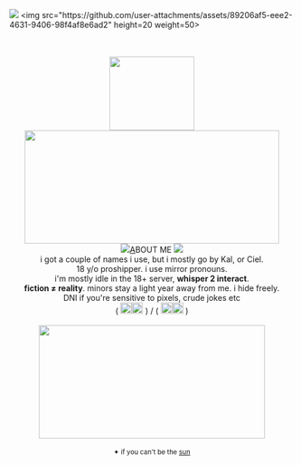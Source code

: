 
![](https://komarev.com/ghpvc/?username=sednoseterces&color=6321de&style=plastic&label=(っ'ヮ'c)++++&abbreviated=true) <img src="https://github.com/user-attachments/assets/89206af5-eee2-4631-9406-98f4af8e6ad2" height=20 weight=50>
<div align="center"> <br /> <br />
  <img src="https://github.com/user-attachments/assets/f5456a01-f99b-412c-a45b-74a62b58a46c" height=130 width=150> <br />
  <img src="https://github.com/user-attachments/assets/30cbfb8f-84c1-4915-81de-837e0f11d887" height=200 width=450> <br />
  <img src="https://github.com/user-attachments/assets/335c7d97-ee11-488a-97b2-641f6cfce260"
    
   [A](https://www.youtube.com/watch?v=UPJoZm49Ibk)BOUT ME <img src="https://github.com/user-attachments/assets/d5db946a-e85d-4926-b9fe-b082a9fda201"> <br />
  i got a couple of names i use, but i mostly go by Kal, or Ciel. <br />
18 y/o proshipper. i use mirror pronouns. <br />
  i'm mostly idle in the 18+ server, **whisper 2 interact**. <br />
  **fiction ≠ reality**. minors stay a light year away from me. i hide freely. <br />
  DNI if you're sensitive to pixels, crude jokes etc <br />
  ( <img src="https://github.com/user-attachments/assets/56d328c9-ee07-431b-8a78-dc36ace45fd1" width="20" height="20" /><img src="https://github.com/user-attachments/assets/65a8ce6c-54bb-4a9d-bd11-2505ee01acde" width="20" height="20" /> ) / ( <img src="https://github.com/user-attachments/assets/aebc9f0e-9127-4d86-b852-50587df45902" width="20" height="20" /><img src="https://github.com/user-attachments/assets/745b49b9-be5a-4e0f-b903-84dd1ec68694" width="20" height="20" /> ) <br /> <br />
  <img src="https://github.com/user-attachments/assets/f1453be1-f115-47b5-9175-5783aa89d6df" width="400" height="200" /> <br /> <br />
 <sub> ✦ if you can't be the [sun](https://youtu.be/G_ANJV_czSI?feature=shared) </sub> <br /> <br /> <br />
 
